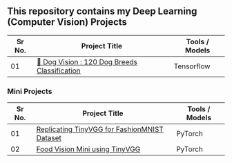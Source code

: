 ## This repository contains my Deep Learning (Computer Vision) Projects

|Sr No.| Project Title | Tools / Models |
|------|---------------|------------|
| 01 | [🐶 Dog Vision : 120 Dog Breeds Classification](https://github.com/abhijeetk597/project-dog-vision) | Tensorflow |

### Mini Projects

|Sr No.| Project Title | Tools / Models |
|------|---------------|------------|
| 01 | [Replicating TinyVGG for FashionMNIST Dataset](https://github.com/abhijeetk597/PyTorch-Practice/blob/main/03_Pytorch_CV.ipynb) | PyTorch |
| 02 | [Food Vision Mini using TinyVGG](https://github.com/abhijeetk597/PyTorch-Practice/blob/main/04_PyTorch_custom_dataset.ipynb) | PyTorch |